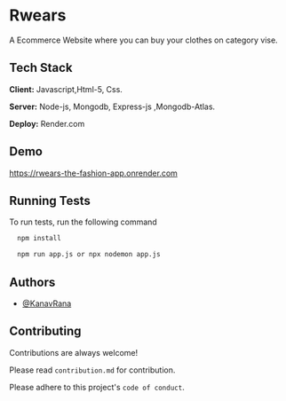 
# Rwears

A Ecommerce Website where you can buy your clothes on category vise.




## Tech Stack

**Client:** Javascript,Html-5, Css.

**Server:** Node-js, Mongodb, Express-js ,Mongodb-Atlas.

**Deploy:** Render.com


## Demo

https://rwears-the-fashion-app.onrender.com

## Running Tests

To run tests, run the following command

```bash
  npm install
```
```bash
  npm run app.js or npx nodemon app.js
```


## Authors

- [@KanavRana](https://github.com/kanav789)


## Contributing

Contributions are always welcome!

Please read  `contribution.md` for contribution.

Please adhere to this project's `code of conduct`.

